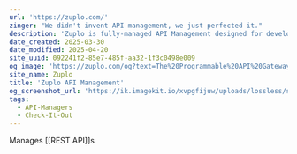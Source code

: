 ```yaml
---
url: 'https://zuplo.com/'
zinger: "We didn't invent API management, we just perfected it."
description: 'Zuplo is fully-managed API Management designed for developers. Add rate-limiting, authentication and more as fast as you can commit to git.'
date_created: 2025-03-30
date_modified: 2025-04-20
site_uuid: 092241f2-85e7-485f-aa32-1f3c0498e009
og_image: 'https://zuplo.com/og?text=The%20Programmable%20API%20Gateway'
site_name: Zuplo
title: 'Zuplo API Management'
og_screenshot_url: 'https://ik.imagekit.io/xvpgfijuw/uploads/lossless/screenshots/20250605_Zuplo_og_screenshot.jpeg'
tags:
  - API-Managers
  - Check-It-Out
---
```


Manages [[REST API]]s